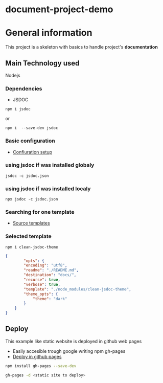 # document-project-demo

# General information
This project is a skeleton with basics to handle project's **documentation**

## Main Technology used
Nodejs
### Dependencies
- JSDOC
```
npm i jsdoc
```
or
```
npm i  --save-dev jsdoc
```
### Basic configuration
- [Confiuration setup](https://jsdoc.app/about-configuring-jsdoc.html)

### using jsdoc if was installed globaly
```
jsdoc -c jsdoc.json
```
### using jsdoc if was installed localy
```
npx jsdoc -c jsdoc.json
```
### Searching for one template

- [Source templates](https://cancerberosgx.github.io/jsdoc-templates-demo/demo/)

### Selected template
```
npm i clean-jsdoc-theme
```

```json
{
        "opts": {
        "encoding": "utf8",
        "readme": "./README.md",
        "destination": "docs/",
        "recurse": true,
        "verbose": true,
        "template": "./node_modules/clean-jsdoc-theme",
        "theme_opts": {
            "theme": "dark"
        }
    }
}
```

## Deploy
This example like static website is deployed in github web pages
- Easily accesible trough google writing npm gh-pages
- [Deploy in github pages](https://www.npmjs.com/package/gh-pages)

```bash
npm install gh-pages --save-dev
```
```bash
gh-pages -d <static site to deploy>
```
